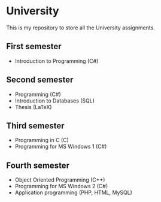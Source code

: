 # University

This is my repository to store all the University assignments.

## First semester

- Introduction to Programming (C#)

## Second semester

- Programming (C#)
- Introduction to Databases (SQL)
- Thesis (LaTeX)

## Third semester

- Programming in C (C)
- Programming for MS Windows 1 (C#)

## Fourth semester

- Object Oriented Programming (C++)
- Programming for MS Windows 2 (C#)
- Application programming (PHP, HTML, MySQL)
